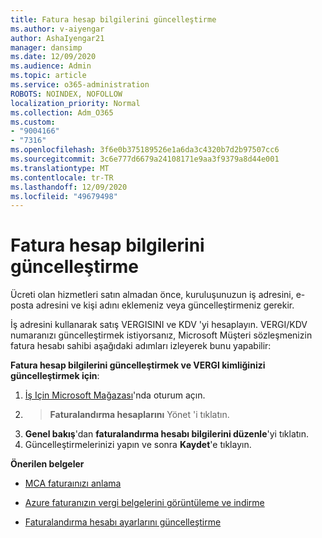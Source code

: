 ```yaml
---
title: Fatura hesap bilgilerini güncelleştirme
ms.author: v-aiyengar
author: AshaIyengar21
manager: dansimp
ms.date: 12/09/2020
ms.audience: Admin
ms.topic: article
ms.service: o365-administration
ROBOTS: NOINDEX, NOFOLLOW
localization_priority: Normal
ms.collection: Adm_O365
ms.custom:
- "9004166"
- "7316"
ms.openlocfilehash: 3f6e0b375189526e1a6da3c4320b7d2b97507cc6
ms.sourcegitcommit: 3c6e777d6679a24108171e9aa3f9379a8d44e001
ms.translationtype: MT
ms.contentlocale: tr-TR
ms.lasthandoff: 12/09/2020
ms.locfileid: "49679498"
---
```

# <a name="how-to-update-billing-account-information"></a>Fatura hesap bilgilerini güncelleştirme

Ücreti olan hizmetleri satın almadan önce, kuruluşunuzun iş adresini, e-posta adresini ve kişi adını eklemeniz veya güncelleştirmeniz gerekir.

İş adresini kullanarak satış VERGISINI ve KDV 'yi hesaplayın. VERGI/KDV numaranızı güncelleştirmek istiyorsanız, Microsoft Müşteri sözleşmenizin fatura hesabı sahibi aşağıdaki adımları izleyerek bunu yapabilir:

**Fatura hesap bilgilerini güncelleştirmek ve VERGI kimliğinizi güncelleştirmek için**:

1. [İş Için Microsoft Mağazası](https://businessstore.microsoft.com/)'nda oturum açın.
1.   >  **Faturalandırma hesaplarını** Yönet 'i tıklatın.
1. **Genel bakış**'dan **faturalandırma hesabı bilgilerini düzenle**'yi tıklatın.
1. Güncelleştirmelerinizi yapın ve sonra **Kaydet**'e tıklayın. 

**Önerilen belgeler**

- [MCA faturaınızı anlama](https://docs.microsoft.com/azure/cost-management-billing/understand/mca-understand-your-invoice)

- [Azure faturanızın vergi belgelerini görüntüleme ve indirme](https://docs.microsoft.com/azure/cost-management-billing/understand/mca-download-tax-document)

- [Faturalandırma hesabı ayarlarını güncelleştirme](https://docs.microsoft.com/microsoft-store/update-microsoft-store-for-business-account-settings)  
